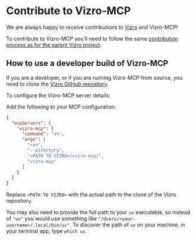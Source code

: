 # Contribute to Vizro-MCP

We are always happy to receive contributions to [Vizro](https://github.com/mckinsey/vizro) and Vizro-MCP!

To contribute to Vizro-MCP you'll need to follow the same [contribution process as for the parent Vizro project](https://vizro.readthedocs.io/en/stable/pages/explanation/contributing/).

## How to use a developer build of Vizro-MCP

If you are a developer, or if you are running Vizro-MCP from source, you need to clone the [Vizro GitHub repository](https://github.com/mckinsey/vizro/tree/main).

To configure the Vizro-MCP server details:

Add the following to your MCP configuration:

```json
{
  "mcpServers": {
    "vizro-mcp": {
      "command": "uv",
      "args": [
        "run",
        "--directory",
        "<PATH TO VIZRO>/vizro-mcp/",
        "vizro-mcp"
      ]
    }
  }
}
```

Replace `<PATH TO VIZRO>` with the actual path to the clone of the Vizro repository.

You may also need to provide the full path to your `uv` executable, so instead of `"uv"` you would use something like `"/Users/<your-username>/.local/bin/uv"`. To discover the path of `uv` on your machine, in your terminal app, type `which uv`.
